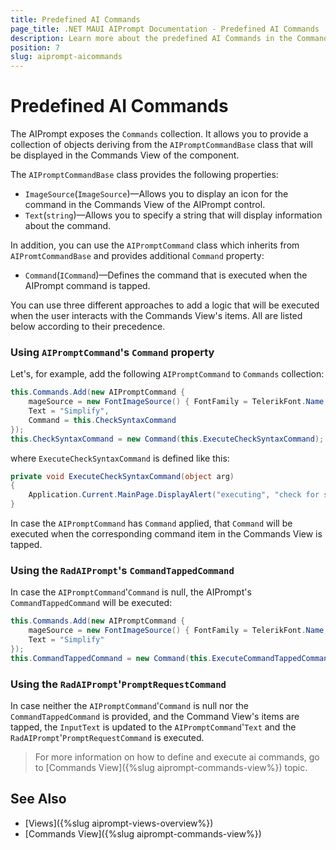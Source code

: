 ```yaml
---
title: Predefined AI Commands
page_title: .NET MAUI AIPrompt Documentation - Predefined AI Commands
description: Learn more about the predefined AI Commands in the CommandsView in the Telerik UI for .NET MAUI AIPrompt control.
position: 7
slug: aiprompt-aicommands
---
```


# Predefined AI Commands

The AIPrompt exposes the `Commands` collection. It allows you to provide a collection of objects deriving from the `AIPromptCommandBase` class that will be displayed in the Commands View of the component.

The `AIPromptCommandBase` class provides the following properties:

* `ImageSource`(`ImageSource`)&mdash;Allows you to display an icon for the command in the Commands View of the AIPrompt control.
* `Text`(`string`)&mdash;Allows you to specify a string that will display information about the command.

In addition, you can use the `AIPromptCommand` class which inherits from `AIPromtCommandBase` and provides additional `Command` property:

* `Command`(`ICommand`)&mdash;Defines the command that is executed when the AIPrompt command is tapped.

You can use three different approaches to add a logic that will be executed when the user interacts with the Commands View's items. All are listed below according to their precedence.

### Using `AIPromptCommand`'s `Command` property

Let's, for example, add the following `AIPromptCommand` to `Commands` collection:

```C#
this.Commands.Add(new AIPromptCommand {
    mageSource = new FontImageSource() { FontFamily = TelerikFont.Name, Size = 12, Glyph = TelerikFont.IconPaste }, 
    Text = "Simplify", 
    Command = this.CheckSyntaxCommand
});
this.CheckSyntaxCommand = new Command(this.ExecuteCheckSyntaxCommand);
```

where `ExecuteCheckSyntaxCommand` is defined like this:

```C#
private void ExecuteCheckSyntaxCommand(object arg)
{
    Application.Current.MainPage.DisplayAlert("executing", "check for syntax errors command", "close");
}
```

In case the `AIPromptCommand` has `Command` applied, that `Command` will be executed when the corresponding command item in the Commands View is tapped.

### Using the `RadAIPrompt`'s `CommandTappedCommand`

In case the `AIPromptCommand`'`Command` is null, the AIPrompt's `CommandTappedCommand` will be executed:

```C#
this.Commands.Add(new AIPromptCommand {
    mageSource = new FontImageSource() { FontFamily = TelerikFont.Name, Size = 12, Glyph = TelerikFont.IconPaste }, 
    Text = "Simplify"
});
this.CommandTappedCommand = new Command(this.ExecuteCommandTappedCommand);
```

### Using the `RadAIPrompt`'`PromptRequestCommand`

In case neither the `AIPromptCommand`'`Command` is null nor the `CommandTappedCommand` is provided, and the Command View's items are tapped, the `InputText` is updated to the `AIPromptCommand`'`Text` and the `RadAIPrompt`'`PromptRequestCommand` is executed.

>For more information on how to define and execute ai commands, go to [Commands View]({%slug aiprompt-commands-view%}) topic.

## See Also

- [Views]({%slug aiprompt-views-overview%})
- [Commands View]({%slug aiprompt-commands-view%})
